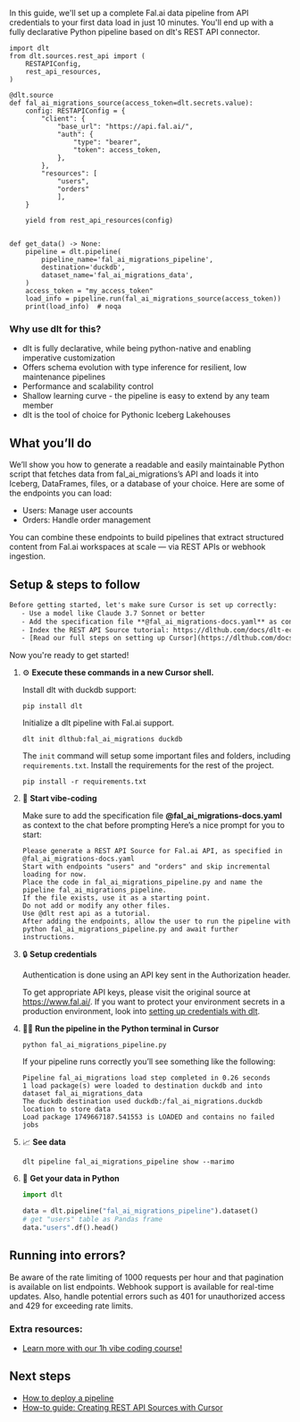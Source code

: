 In this guide, we'll set up a complete Fal.ai data pipeline from API credentials to your first data load in just 10 minutes. You'll end up with a fully declarative Python pipeline based on dlt's REST API connector.

```python-outcome
import dlt
from dlt.sources.rest_api import (
    RESTAPIConfig,
    rest_api_resources,
)

@dlt.source
def fal_ai_migrations_source(access_token=dlt.secrets.value):
    config: RESTAPIConfig = {
        "client": {
            "base_url": "https://api.fal.ai/",
            "auth": {
                "type": "bearer",
                "token": access_token,
            },
        },
        "resources": [
            "users",
            "orders"
            ],
    }

    yield from rest_api_resources(config)


def get_data() -> None:
    pipeline = dlt.pipeline(
        pipeline_name='fal_ai_migrations_pipeline',
        destination='duckdb',
        dataset_name='fal_ai_migrations_data', 
    )
    access_token = "my_access_token"
    load_info = pipeline.run(fal_ai_migrations_source(access_token))
    print(load_info)  # noqa
```

### Why use dlt for this?

- dlt is fully declarative, while being python-native and enabling imperative customization
- Offers schema evolution with type inference for resilient, low maintenance pipelines
- Performance and scalability control
- Shallow learning curve - the pipeline is easy to extend by any team member
- dlt is the tool of choice for Pythonic Iceberg Lakehouses

## What you’ll do

We’ll show you how to generate a readable and easily maintainable Python script that fetches data from fal_ai_migrations’s API and loads it into Iceberg, DataFrames, files, or a database of your choice. Here are some of the endpoints you can load:

- Users: Manage user accounts
- Orders: Handle order management

You can combine these endpoints to build pipelines that extract structured content from Fal.ai workspaces at scale — via REST APIs or webhook ingestion.

## Setup & steps to follow

```default
Before getting started, let's make sure Cursor is set up correctly:
   - Use a model like Claude 3.7 Sonnet or better
   - Add the specification file **@fal_ai_migrations-docs.yaml** as context
   - Index the REST API Source tutorial: https://dlthub.com/docs/dlt-ecosystem/verified-sources/rest_api/ and add it to context as **@dlt rest api**
   - [Read our full steps on setting up Cursor](https://dlthub.com/docs/dlt-ecosystem/llm-tooling/cursor-restapi#23-configuring-cursor-with-documentation)
```

Now you're ready to get started! 

1. ⚙️ **Execute these commands in a new Cursor shell.**
    
    Install dlt with duckdb support:
    ```shell
    pip install dlt
    ```

    Initialize a dlt pipeline with Fal.ai support.
    ```shell
    dlt init dlthub:fal_ai_migrations duckdb
    ```

    The `init` command will setup some important files and folders, including `requirements.txt`. Install the requirements for the rest of the project.
    ```shell
    pip install -r requirements.txt
    ```
    
2. 🤠 **Start vibe-coding**
    
    Make sure to add the specification file **@fal_ai_migrations-docs.yaml** as context to the chat before prompting
    Here’s a nice prompt for you to start: 
    
    ```prompt
    Please generate a REST API Source for Fal.ai API, as specified in @fal_ai_migrations-docs.yaml 
    Start with endpoints "users" and "orders" and skip incremental loading for now. 
    Place the code in fal_ai_migrations_pipeline.py and name the pipeline fal_ai_migrations_pipeline. 
    If the file exists, use it as a starting point. 
    Do not add or modify any other files. 
    Use @dlt rest api as a tutorial. 
    After adding the endpoints, allow the user to run the pipeline with python fal_ai_migrations_pipeline.py and await further instructions.
    ```

    
3. 🔒 **Setup credentials** 
    
    Authentication is done using an API key sent in the Authorization header.
    
    To get appropriate API keys, please visit the original source at https://www.fal.ai/.
    If you want to protect your environment secrets in a production environment, look into [setting up credentials with dlt](https://dlthub.com/docs/walkthroughs/add_credentials).
    
4. 🏃‍♀️ **Run the pipeline in the Python terminal in Cursor**
    
    ```shell
    python fal_ai_migrations_pipeline.py
    ```
    
    If your pipeline runs correctly you’ll see something like the following:
    
    ```shell
    Pipeline fal_ai_migrations load step completed in 0.26 seconds
    1 load package(s) were loaded to destination duckdb and into dataset fal_ai_migrations_data
    The duckdb destination used duckdb:/fal_ai_migrations.duckdb location to store data
    Load package 1749667187.541553 is LOADED and contains no failed jobs
    ```
    
5. 📈 **See data**
    
    ```shell
    dlt pipeline fal_ai_migrations_pipeline show --marimo
    ```
    
6. 🐍 **Get your data in Python**
    
    ```python
    import dlt

   data = dlt.pipeline("fal_ai_migrations_pipeline").dataset()
   # get "users" table as Pandas frame
   data."users".df().head()
    ```

## Running into errors?

Be aware of the rate limiting of 1000 requests per hour and that pagination is available on list endpoints. Webhook support is available for real-time updates. Also, handle potential errors such as 401 for unauthorized access and 429 for exceeding rate limits.

### Extra resources:

- [Learn more with our 1h vibe coding course!](https://www.youtube.com/watch?v=GGid70rnJuM)

## Next steps

- [How to deploy a pipeline](https://dlthub.com/docs/walkthroughs/deploy-a-pipeline)
- [How-to guide: Creating REST API Sources with Cursor](https://dlthub.com/docs/dlt-ecosystem/llm-tooling/cursor-restapi)